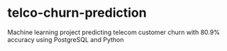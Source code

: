 # telco-churn-prediction
Machine learning project predicting telecom customer churn with 80.9% accuracy using PostgreSQL and Python
